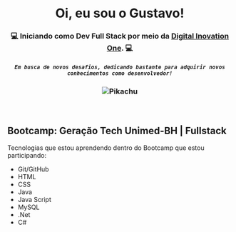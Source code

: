 <h1 align="center">  <br>
Oi, eu sou o Gustavo! 
  
  <br>
  <h3 align="center"> 
    
  💻 Iniciando como Dev Full Stack por meio da [Digital Inovation One](https://web.dio.me/users/gustavo_perdigao23?tab=achievements). 💻 
 <br>
  </h3>
  
  <h5 align="center">
    
   ```Em busca de novos desafios, dedicando bastante para adquirir novos conhecimentos como desenvolvedor!```
  </h5
  <br>
    </h3>
  
   <h3 align="center">
  
  ![Pikachu](https://github.com/gustavo23pg/gustavo23pg/blob/output/pikachu.gif)


  <br>
    
## Bootcamp: Geração Tech Unimed-BH | Fullstack   
 
   Tecnologias que estou aprendendo dentro do Bootcamp que estou participando: 
  * Git/GitHub
  * HTML
  * CSS
  * Java
  * Java Script
  * MySQL
  * .Net
  * C#
 
